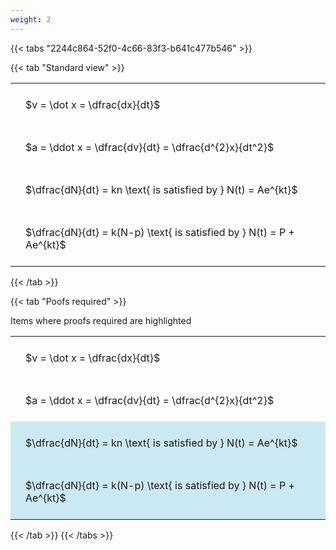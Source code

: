 ```yaml
---
weight: 2
---
```


{{< tabs "2244c864-52f0-4c66-83f3-b641c477b546" >}}

{{< tab "Standard view" >}}

<style type="text/css">
#T_3cd74 th.col_heading {
  text-align: left;
  font-size: 1em;
}
#T_3cd74 td {
  text-align: left;
  font-size: 1em;
  padding: 1.5em;
}
</style>
<table id="T_3cd74">
  <thead>
  </thead>
  <tbody>
    <tr>
      <td id="T_3cd74_row0_col0" class="data row0 col0" >$v = \dot x = \dfrac{dx}{dt}$</td>
    </tr>
    <tr>
      <td id="T_3cd74_row1_col0" class="data row1 col0" >$a = \ddot x = \dfrac{dv}{dt} = \dfrac{d^{2}x}{dt^2}$</td>
    </tr>
    <tr>
      <td id="T_3cd74_row2_col0" class="data row2 col0" >$\dfrac{dN}{dt} = kn \text{ is satisfied by } N(t) = Ae^{kt}$</td>
    </tr>
    <tr>
      <td id="T_3cd74_row3_col0" class="data row3 col0" >$\dfrac{dN}{dt} = k(N-p) \text{ is satisfied by } N(t) = P + Ae^{kt}$</td>
    </tr>
  </tbody>
</table>
{{< /tab >}}

{{< tab "Poofs required" >}}

Items where proofs required are highlighted 
<br>
<style type="text/css">
#T_0d91b th.col_heading {
  text-align: left;
  font-size: 1em;
}
#T_0d91b td {
  text-align: left;
  font-size: 1em;
  padding: 1.5em;
}
#T_0d91b_row0_col0, #T_0d91b_row1_col0 {
  background-color: rgba(0,0,0,0);
}
#T_0d91b_row2_col0, #T_0d91b_row3_col0 {
  background-color: rgba(0,150,200, 0.2);
}
</style>
<table id="T_0d91b">
  <thead>
  </thead>
  <tbody>
    <tr>
      <td id="T_0d91b_row0_col0" class="data row0 col0" >$v = \dot x = \dfrac{dx}{dt}$</td>
    </tr>
    <tr>
      <td id="T_0d91b_row1_col0" class="data row1 col0" >$a = \ddot x = \dfrac{dv}{dt} = \dfrac{d^{2}x}{dt^2}$</td>
    </tr>
    <tr>
      <td id="T_0d91b_row2_col0" class="data row2 col0" >$\dfrac{dN}{dt} = kn \text{ is satisfied by } N(t) = Ae^{kt}$</td>
    </tr>
    <tr>
      <td id="T_0d91b_row3_col0" class="data row3 col0" >$\dfrac{dN}{dt} = k(N-p) \text{ is satisfied by } N(t) = P + Ae^{kt}$</td>
    </tr>
  </tbody>
</table>
{{< /tab >}}
{{< /tabs >}}